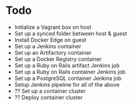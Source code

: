 # Todo

- Initialize a Vagrant box on host
- Set up a synced folder between host & guest
- Install Docker Edge on guest
- Set up a Jenkins container
- Set up an Artifactory container
- Set up a Docker Registry container
- Set up a Ruby on Rails artifact Jenkins job
- Set up a Ruby on Rails container Jenkins job
- Set up a PostgreSQL container Jenkins job
- Setup Jenkins pipeline for all of the above
- ?? Set up a container cluster
- ?? Deploy container cluster
